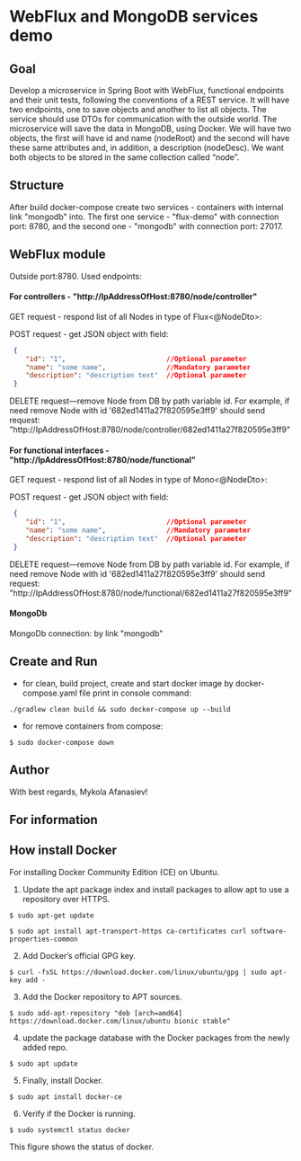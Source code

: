 # WebFlux and MongoDB services demo

## Goal
   Develop a microservice in Spring Boot with WebFlux, functional endpoints and their unit tests, following the 
conventions of a REST service.
It will have two endpoints, one to save objects and another to list all objects. The service should use DTOs for 
communication with the outside world.
   The microservice will save the data in MongoDB, using Docker. We will have two objects, the first will have id and 
name (nodeRoot) and the second will have these same attributes and, in addition, a description (nodeDesc). We want both 
objects to be stored in the same collection called “node”.

## Structure
   After build docker-compose create two services - containers with internal link "mongodb" into. 
   The first one service - "flux-demo" with connection port: 8780, and the second one - "mongodb" with connection 
port: 27017. 

## WebFlux module
   Outside port:8780. 
   Used endpoints: 
#### For controllers - "http://IpAddressOfHost:8780/node/controller"

   GET request - respond list of all Nodes in type of Flux<@NodeDto>:
   
   POST request - get JSON object with field:  
```json
 {
    "id": "1",                         //Optional parameter
    "name": "some name",               //Mandatory parameter
    "description": "description text"  //Optional parameter
 }  
```                                             
   DELETE request—remove Node from DB by path variable id. For example, if need remove Node with id '682ed1411a27f820595e3ff9'
should send request: "http://IpAddressOfHost:8780/node/controller/682ed1411a27f820595e3ff9"

#### For functional interfaces - "http://IpAddressOfHost:8780/node/functional"
   GET request - respond list of all Nodes in type of Mono<@NodeDto>:
   
   POST request - get JSON object with field:  
```json
 {
    "id": "1",                         //Optional parameter
    "name": "some name",               //Mandatory parameter
    "description": "description text"  //Optional parameter
 }  
``` 
   DELETE request—remove Node from DB by path variable id. For example, if need remove Node with id '682ed1411a27f820595e3ff9'
should send request: "http://IpAddressOfHost:8780/node/functional/682ed1411a27f820595e3ff9"

#### MongoDb 
   MongoDb connection: by link "mongodb"
   
## Create and Run
- for clean, build project, create and start docker image by docker-compose.yaml file print in console command:
````
./gradlew clean build && sudo docker-compose up --build

````
- for remove containers from compose:
```
$ sudo docker-compose down
```

## Author
With best regards, Mykola Afanasiev!

## For information
## How install Docker
   For installing Docker Community Edition (CE) on Ubuntu.
   
   1. Update the apt package index and install packages to allow apt to use a repository over HTTPS.
```
$ sudo apt-get update
```
```
$ sudo apt install apt-transport-https ca-certificates curl software-properties-common
```  
   2. Add Docker’s official GPG key.
```
$ curl -fsSL https://download.docker.com/linux/ubuntu/gpg | sudo apt-key add -
```  
   3. Add the Docker repository to APT sources.
```
$ sudo add-apt-repository "deb [arch=amd64] https://download.docker.com/linux/ubuntu bionic stable"
```   
   4. update the package database with the Docker packages from the newly added repo.
```
$ sudo apt update
```  
   5. Finally, install Docker.
```
$ sudo apt install docker-ce
```   
   6. Verify if the Docker is running.
```
$ sudo systemctl status docker
```   
   This figure shows the status of docker.
   